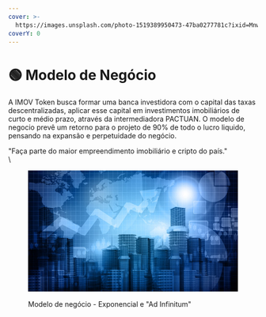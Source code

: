 ```yaml
---
cover: >-
  https://images.unsplash.com/photo-1519389950473-47ba0277781c?ixid=MnwxMjA3fDB8MHxwaG90by1wYWdlfHx8fGVufDB8fHx8&ixlib=rb-1.2.1&auto=format&fit=crop&w=2970&q=80
coverY: 0
---
```


# 🟢 Modelo de Negócio

A IMOV Token busca formar uma banca investidora com o capital das taxas descentralizadas, aplicar esse capital em investimentos imobiliários de curto e médio prazo, através da intermediadora PACTUAN. O modelo de negocio prevê um retorno para o projeto de 90% de todo o lucro liquido, pensando na expansão e perpetuidade do negócio.



"Faça parte do maior empreendimento imobiliário e cripto do país."\
\


<figure><img src="../../.gitbook/assets/image (7).png" alt=""><figcaption><p>Modelo de negócio - Exponencial e "Ad Infinitum"</p></figcaption></figure>
